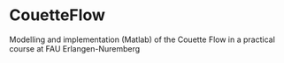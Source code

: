 # CouetteFlow
Modelling and implementation (Matlab) of the Couette Flow in a practical course at FAU Erlangen-Nuremberg
